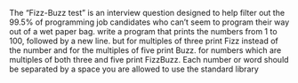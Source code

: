 The “Fizz-Buzz test” is an interview question designed to help filter out the 99.5% of programming job candidates who can’t seem to program their way out of a wet paper bag. write a program that prints the numbers from 1 to 100, followed by a new line. but for multiples of three print Fizz instead of the number and for the multiples of five print Buzz. for numbers which are multiples of both three and five print FizzBuzz. Each number or word should be separated by a space you are allowed to use the standard library
